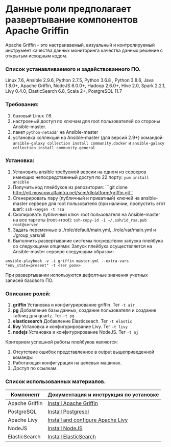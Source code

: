 #  Данные роли  предполагает развертывание компонентов Apache Griffin

Apache Griffin - это настраиваемый, визуальный и контролируемый инструмент качества данных мониторинга качества данных решение с открытым исходным кодом.

### Список устанавливаемого и задействованного ПО.
Linux 7.6, Ansible 2.9.6, Python 2.7.5, Python 3.6.8 , Python 3.8.6, Java 1.8.0+, Apache Griffin, NodeJS 6.0.0+, Hadoop 2.6.0+, Hive 2.0, Spark 2.2.1, Livy 0.4.0, ElasticSearch 6.8, Scala 2+, PostgreSQL 11.7

### Требования:
1. базовый Linux 7.6.
2. настроеный доступ по ключам для root пользователей со стороны Ansible-master.
3. пакет `python-netaddr` на Ansible-master
4. установка коллекций на Ansible-master (для версий 2.9+) командой: ```ansible-galaxy collection install community.docker``` и ```ansible-galaxy collection install community.general```
### Установка:
1. Установить ansible требуемой версии на одном из серверов имеющих непосредственный доступ по 22 порту: ```yum install ansible```
2. Получить код плейбуков из репозитория: ```git clone http://git.moscow.alfaintra.net/scm/dlplatform/griffin.git``
3. Сгенерировать пару (публичный и приватный) ключей на ansible-master сервере для root пользователя (при наличии, пропустить этот шаг): ```ssh-keygen -t rsa```
4. Скопировать публичный ключ root пользователя на Ansible-master на все таргеты (root->root): ```ssh-copy-id -i ~/.ssh/id_rsa.pub root@server```
5. Задать переменные в ./role/default/main.yml, ./role/var/main.yml и ./group_vars/all
6. Выполнить развертывание системы посредством запуска плейбука со следующими опциями:
Запуск плейбука осуществляется на Ansible-master сервере следующим образом:

```
ansible-playbook -v -i griffin master.yml --extra-vars "env_state=present" -t <тег роли>

```

При развертывании используются дефолтные значения учетных записей базового ПО.

### Описание ролей:

1. **griffin**   Установка и конфигурирование griffin. Тег   `-t air`
2. **pg**  Добавление базы данных, создание пользователя и создание таблиц для quartz. Тег   `-t pg`
3. **elasticsearch**  Добавление Elasticseach. Тег   `-t elastic`
4. **livy**    Установка и конфигурирование Livy.    Тег   `-t livy`
5. **nodejs**    Установка и конфигурирование NodeJS.    Тег   `-t nj`


Критерием успешной работы плейбуков являются:
1. Отсутствие ошибок представленное в output вышеприведенной команды
2. Работающая конфигурация на целевых машинах.
3. Доступ по ссылкам.


### Список использованных материалов.


| **Компонент**     |                        **Документация и инструкция по установке**             | 
| ------------- |:---------------------------------------------------|
| Apache Griffin    | [Install Apache Griffin      ](https://griffin.apache.org/docs/quickstart.html) | 
| PostgreSQL        | [Install Postgresql          ](https://itdraft.ru/2020/11/12/ustanovka-postgresql-iz-ishodnikov-i-zapusk-dvuh-versij-na-odnom-servere-v-centos-8/) |
| Apache Livy          | [Install and configure Apache Livy](https://livy.incubator.apache.org/get-started/)    | 
| NodeJS       | [Install NodeJS          ](https://nodejs.org/docs/latest-v12.x/api/) |
| ElasticSearch        | [Install ElasticSearch          ](https://www.elastic.co/webinars/getting-started-elasticsearch?ultron=brand-sitelink&blade=adwords-s&Device=c&thor=elasticsearch%20install&gclid=EAIaIQobChMI6LLx25qT8wIVaU1yCh1jnAAiEAAYASABEgITKfD_BwE) |

 
